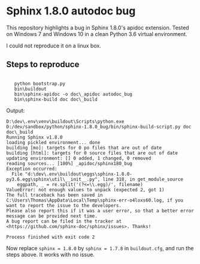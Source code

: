 # Sphinx 1.8.0 autodoc bug

This repository highlights a bug in Sphinx 1.8.0's apidoc extension.
Tested on Windows 7 and Windows 10 in a clean Python 3.6 virtual environment.

I could not reproduce it on a linux box.


## Steps to reproduce

```

   python bootstrap.py
   bin\buildout
   bin\sphinx-apidoc -o doc\_apidoc autodoc_bug
   bin\sphinx-build doc doc\_build

```

Output:

```
D:\dev\.env\venv\buildout\Scripts\python.exe D:/dev/sandbox/python/sphinx-1.8.0_bug/bin/sphinx-build-script.py doc doc\_build
Running Sphinx v1.8.0
loading pickled environment... done
building [mo]: targets for 0 po files that are out of date
building [html]: targets for 0 source files that are out of date
updating environment: [] 0 added, 1 changed, 0 removed
reading sources... [100%] _apidoc/sphinx180_bug
Exception occurred:
  File "d:\dev\.env\buildout\eggs\sphinx-1.8.0-py3.6.egg\sphinx\util\__init__.py", line 318, in get_module_source
    eggpath, _ = re.split('(?<=\\.egg)/', filename)
ValueError: not enough values to unpack (expected 2, got 1)
The full traceback has been saved in C:\Users\Thomas\AppData\Local\Temp\sphinx-err-o4loxs60.log, if you want to report the issue to the developers.
Please also report this if it was a user error, so that a better error message can be provided next time.
A bug report can be filed in the tracker at <https://github.com/sphinx-doc/sphinx/issues>. Thanks!

Process finished with exit code 2
```

Now replace `sphinx = 1.8.0` by `sphinx = 1.7.8` in `buildout.cfg`, and run the steps above. It works with no issue.

